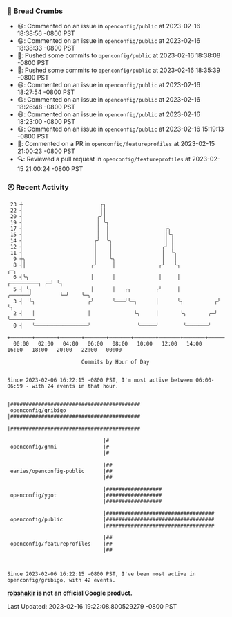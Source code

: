 ### 🍞 Bread Crumbs

 * 😃: Commented on an issue in `openconfig/public` at 2023-02-16 18:38:56 -0800 PST
 * 😃: Commented on an issue in `openconfig/public` at 2023-02-16 18:38:33 -0800 PST
 * 🚢: Pushed some commits to `openconfig/public` at 2023-02-16 18:38:08 -0800 PST
 * 🚢: Pushed some commits to `openconfig/public` at 2023-02-16 18:35:39 -0800 PST
 * 😃: Commented on an issue in `openconfig/public` at 2023-02-16 18:27:54 -0800 PST
 * 😃: Commented on an issue in `openconfig/public` at 2023-02-16 18:26:48 -0800 PST
 * 😃: Commented on an issue in `openconfig/public` at 2023-02-16 18:23:00 -0800 PST
 * 😃: Commented on an issue in `openconfig/public` at 2023-02-16 15:19:13 -0800 PST
 * 💬: Commented on a PR in  `openconfig/featureprofiles` at 2023-02-15 21:00:23 -0800 PST
 * 🔍: Reviewed a pull request in  `openconfig/featureprofiles` at 2023-02-15 21:00:24 -0800 PST

### 🕘 Recent Activity
```
 23 ┼                         ╭╮
 22 ┤                         ││
 20 ┤                        ╭╯│
 19 ┤                        │ ╰╮
 17 ┤                        │  │                  ╭╮
 15 ┤                        │  │                  │╰╮
 14 ┤                       ╭╯  ╰╮                 │ │
 12 ┤                       │    │                ╭╯ │
 11 ┤                       │    │                │  ╰╮
  9 ┼╮                      │    ╰╮               │   │
  8 ┤│                     ╭╯     │              ╭╯   ╰╮                                 ╭─╮
  6 ┤╰╮                    │      │              │     │                   ╭─────────╮ ╭─╯ ╰╮
  5 ┤ ╰╮                   │      │   ╭╮        ╭╯     │            ╭──────╯         ╰─╯    ╰─╮
  3 ┤  ╰╮                 ╭╯      ╰───╯╰─╮      │      ╰╮          ╭╯                         ╰╮
  2 ┤   │                 │              ╰╮     │       ╰╮       ╭─╯                           ╰────────
  0 ┤   ╰─────────────────╯               ╰─────╯        ╰───────╯
    +───────+───────+───────+───────+───────+───────+───────+───────+───────+───────+───────+───────+────
  00:00   02:00   04:00   06:00   08:00   10:00   12:00   14:00   16:00   18:00   20:00   22:00   00:00   

						Commits by Hour of Day


Since 2023-02-06 16:22:15 -0800 PST, I'm most active between 06:00-06:59 - with 24 events in that hour.

```



```
                               |##########################################
 openconfig/gribigo            |##########################################
                               |##########################################

                               |#
 openconfig/gnmi               |#
                               |#

                               |##
 earies/openconfig-public      |##
                               |##

                               |##################
 openconfig/ygot               |##################
                               |##################

                               |###################################
 openconfig/public             |###################################
                               |###################################

                               |##
 openconfig/featureprofiles    |##
                               |##



Since 2023-02-06 16:22:15 -0800 PST, I've been most active in openconfig/gribigo, with 42 events.

```
**[robshakir](mailto:robjs@google.com) is not an official Google product.**  


Last Updated: 2023-02-16 19:22:08.800529279 -0800 PST
